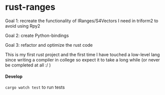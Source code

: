 # rust-ranges

Goal 1: recreate the functionality of IRanges/S4Vectors I need in triform2 to avoid using Rpy2

Goal 2: create Python-bindings

Goal 3: refactor and optimize the rust code

This is my first rust project and the first time I have touched a low-level lang since writing a compiler in college so expect it to take a long while (or never be completed at all :/ )

#### Develop

`cargo watch test` to run tests
